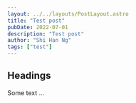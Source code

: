 ```yaml
---
layout: ../../layouts/PostLayout.astro
title: "Test post"
pubDate: 2022-07-01
description: "Test post"
author: "Shi Han Ng"
tags: ["test"]
---
```


## Headings

Some text ...
